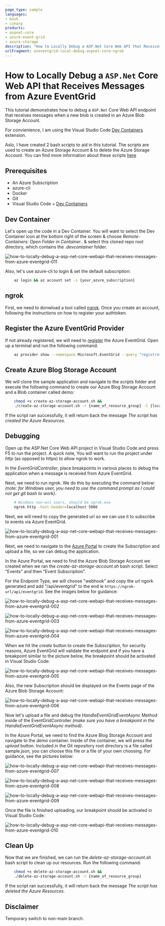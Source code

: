 ```yaml
---
page_type: sample
languages:
- bash
- csharp
products:
- aspnet-core
- azure-event-grid
- azure-storage
description: "How to Locally Debug a ASP.Net Core Web API that Receives Messages from Azure EventGrid."
urlFragment: azeventgrid-local-debug-aspnet-core-ngrok
---
```


# How to Locally Debug a ```ASP.Net``` Core Web API that Receives Messages from Azure EventGrid

This tutorial demonstrates how to debug a ```ASP.Net``` Core Web API endpoint that receives messages when a new blob is created in an Azure Blob Storage Account.

For convienience, I am using the Visual Studio Code [Dev Containers](https://code.visualstudio.com/docs/remote/containers) extension.

Aslo, I have created 2 bash scripts to aid in this tutorial.  The scripts are used to create an Azure Storage Account & to delete the Azure Storage Account.  You can find more information about these scripts [here](./scripts)  

## Prerequisites

* An Azure Subscription
* azure-cli
* Docker
* Git
* Visual Studio Code + [Dev Containers](https://code.visualstudio.com/docs/remote/containers)

## Dev Container

Let's open up the code in a Dev Container.  You will want to select the Dev Container icon at the bottom right of the screen & choose *Remote-Containers: Open Folder in Container..* & select this cloned repo root directory, which contains the *.devcontainer* folder.

![how-to-locally-debug-a-asp-net-core-webapi-that-receives-messages-from-azure-eventgrid-011](./docs/images/how-to-locally-debug-a-asp-net-core-webapi-that-receives-messages-from-azure-eventgrid-011.png)

Also, let's use azure-cli to login & set the default subscription:

```bash
    az login && az account set -s {your_azure_subscription}
```

## ngrok

First, we need to donwload a tool called [ngrok](https://ngrok.com/). Once you create an account, following the instructions on how to register your authtoken.

## Register the Azure EventGrid Provider

If not already registered, we will need to [register](https://docs.microsoft.com/en-us/azure/event-grid/custom-event-quickstart#enable-event-grid-resource-provider) the Azure EventGrid. Open up a terminal and run the following command.

```bash
    az provider show --namespace Microsoft.EventGrid --query "registrationState"
```

## Create Azure Blog Storage Account

We will clone the sample application and navigate to the *scripts* folder and execute the following command to create our Azure Blog Storage Account and a Blob container called demo:

```bash
    chmod +x create-az-storage-account.sh &&
    ./create-az-storage-account.sh -r {name_of_resource_group} -l {location} -a {name_of_blob_storage_account}
```

If the script ran successfully, it will return back the message *The script has created the Azure Resources*.

## Debugging

Open up the ASP.Net Core Web API project in Visual Studio Code and press F5 to run the project. A quick note, You will want to run the project under *http* (as opposed to https) to allow ngrok to work.

In the *EventGridController*, place breakpoints in various places to debug the application when a message is received from Azure EventGrid.

Next, we need to run ngrok. We do this by executing the command below: *(note: for Windows user, you need to use the command prompt as I could not get git bash to work)*.

```bash
    # Windows non-wsl users, should be ngrok.exe
    ngrok http -host-header=localhost 5000
```

Next, we will need to copy the generated url so we can use it to subscribe to events via Azure EventGrid.

![how-to-locally-debug-a-asp-net-core-webapi-that-receives-messages-from-azure-eventgrid-001](./docs/images/how-to-locally-debug-a-asp-net-core-webapi-that-receives-messages-from-azure-eventgrid-001.png)

Next, we need to navigate to the [Azure Portal](https://https//portal.azure.com) to create the Subscription and upload a file, so we can debug the application.

In the Azure Portal, we need to find the Azure Blob Storage Account we created when we ran the *create-az-storage-account.sh* bash script. Select "Events" and then "Event Subscription".

For the Endpoint Type, we will choose "webhook" and copy the url ngork generated and add "/api/eventgrid" to the end ie ```https://ngrok-url/api/eventgrid```. See the images below for guidance:

![how-to-locally-debug-a-asp-net-core-webapi-that-receives-messages-from-azure-eventgrid-002](./docs/images/how-to-locally-debug-a-asp-net-core-webapi-that-receives-messages-from-azure-eventgrid-002.png)

![how-to-locally-debug-a-asp-net-core-webapi-that-receives-messages-from-azure-eventgrid-003](./docs/images/how-to-locally-debug-a-asp-net-core-webapi-that-receives-messages-from-azure-eventgrid-003.png)

![how-to-locally-debug-a-asp-net-core-webapi-that-receives-messages-from-azure-eventgrid-004](./docs/images/how-to-locally-debug-a-asp-net-core-webapi-that-receives-messages-from-azure-eventgrid-004.png)

When we hit the *create* button to create the Subscription, for security reasons, Azure EventGrid will validate the endpoint and if you have a breakpoint similar to the picture below, the breakpoint should be activated in Visual Studio Code:

![how-to-locally-debug-a-asp-net-core-webapi-that-receives-messages-from-azure-eventgrid-005](./docs/images/how-to-locally-debug-a-asp-net-core-webapi-that-receives-messages-from-azure-eventgrid-005.png)

Also, the new Subscription should be displayed on the Events page of the Azure Blob Storage Account:

![how-to-locally-debug-a-asp-net-core-webapi-that-receives-messages-from-azure-eventgrid-006](./docs/images/how-to-locally-debug-a-asp-net-core-webapi-that-receives-messages-from-azure-eventgrid-006.png)

Now let's upload a file and debug the *HandleEventGridEventAsync* Method inside of the EventGridController *(make sure you have a breakpoint in the HandleEventGridEventAsync method)*.

In the Azure Portal, we need to find the Azure Blog Storage Account and navigate to the *demo* container. Inside of the container, we will press the *upload* button. Included in the Git repository root directory is a file called sample.json, you can choose this file or a file of your own choosing. For guidance, see the pictures below:

![how-to-locally-debug-a-asp-net-core-webapi-that-receives-messages-from-azure-eventgrid-007](./docs/images/how-to-locally-debug-a-asp-net-core-webapi-that-receives-messages-from-azure-eventgrid-007.png)

![how-to-locally-debug-a-asp-net-core-webapi-that-receives-messages-from-azure-eventgrid-008](./docs/images/how-to-locally-debug-a-asp-net-core-webapi-that-receives-messages-from-azure-eventgrid-008.png)

![how-to-locally-debug-a-asp-net-core-webapi-that-receives-messages-from-azure-eventgrid-009](./docs/images/how-to-locally-debug-a-asp-net-core-webapi-that-receives-messages-from-azure-eventgrid-009.png)

Once the file is finished uploading, our breakpoint should be activated in Visual Studio Code:

![how-to-locally-debug-a-asp-net-core-webapi-that-receives-messages-from-azure-eventgrid-010](./docs/images/how-to-locally-debug-a-asp-net-core-webapi-that-receives-messages-from-azure-eventgrid-010.png)

## Clean Up

Now that we are finished, we can run the *delete-az-storage-account.sh* bash script to clean up our resources. Run the following command:

```bash
    chmod +x delete-az-storage-account.sh &&
    ./delete-az-storage-account.sh -r {name_of_resource_group}
```

If the script ran successfully, it will return back the message *The script has deleted the Azure Resources*.

## Disclaimer

Temporary switch to non-main branch.
